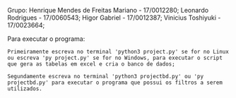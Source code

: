 Grupo: 
Henrique Mendes de Freitas Mariano - 17/0012280;
Leonardo Rodrigues - 17/0060543;
Higor Gabriel - 17/0012387;
Vinicius Toshiyuki - 17/0023664;

Para executar o programa:

    Primeiramente escreva no terminal 'python3 project.py' se for no Linux ou escreva 'py project.py' se for no Windows, para executar o script que gera as tabelas em excel e cria o banco de dados;
    
    Segundamente escreva no terminal 'python3 projectbd.py' ou 'py projectbd.py' para executar o programa que possui os filtros a serem utilizados.
